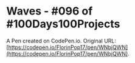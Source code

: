 # Waves - #096 of #100Days100Projects

A Pen created on CodePen.io. Original URL: [https://codepen.io/FlorinPop17/pen/WNbjQWN](https://codepen.io/FlorinPop17/pen/WNbjQWN).



